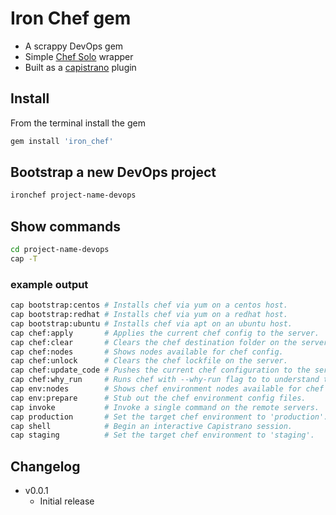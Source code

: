 # Iron Chef gem

  - A scrappy DevOps gem
  - Simple [Chef Solo](http://docs.opscode.com/chef_solo.html) wrapper
  - Built as a [capistrano](https://github.com/capistrano/capistrano) plugin

## Install

From the terminal install the gem

```sh
gem install 'iron_chef'
```

## Bootstrap a new DevOps project

```sh
ironchef project-name-devops
```

## Show commands

```sh
cd project-name-devops
cap -T
```

### example output

```sh
cap bootstrap:centos # Installs chef via yum on a centos host.
cap bootstrap:redhat # Installs chef via yum on a redhat host.
cap bootstrap:ubuntu # Installs chef via apt on an ubuntu host.
cap chef:apply       # Applies the current chef config to the server.
cap chef:clear       # Clears the chef destination folder on the server.
cap chef:nodes       # Shows nodes available for chef config.
cap chef:unlock      # Clears the chef lockfile on the server.
cap chef:update_code # Pushes the current chef configuration to the server.
cap chef:why_run     # Runs chef with --why-run flag to to understand the decisions it makes.
cap env:nodes        # Shows chef environment nodes available for chef apply config.
cap env:prepare      # Stub out the chef environment config files.
cap invoke           # Invoke a single command on the remote servers.
cap production       # Set the target chef environment to 'production'.
cap shell            # Begin an interactive Capistrano session.
cap staging          # Set the target chef environment to 'staging'.
```

## Changelog
  - v0.0.1
    * Initial release